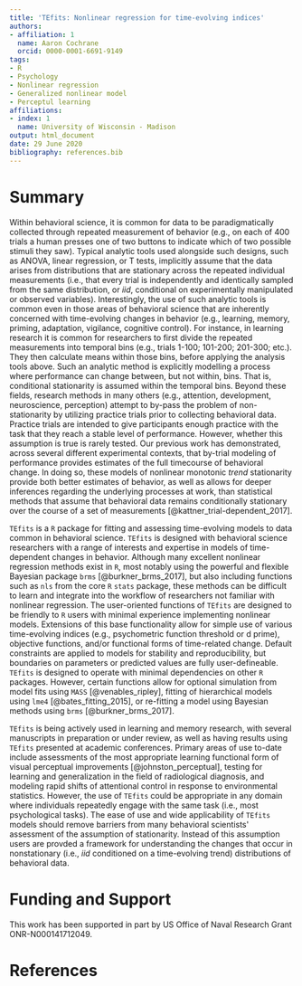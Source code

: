 ```yaml
---
title: 'TEfits: Nonlinear regression for time-evolving indices'
authors:
- affiliation: 1
  name: Aaron Cochrane
  orcid: 0000-0001-6691-9149
tags:
- R
- Psychology
- Nonlinear regression
- Generalized nonlinear model
- Perceptul learning
affiliations:
- index: 1
  name: University of Wisconsin - Madison
output: html_document
date: 29 June 2020
bibliography: references.bib
---
```


# Summary

Within behavioral science, it is common for data to be paradigmatically collected through repeated measurement of behavior (e.g., on each of 400 trials a human presses one of two buttons to indicate which of two possible stimuli they saw). Typical analytic tools used alongside such designs, such as ANOVA, linear regression, or T tests, implicitly assume that the data arises from distributions that are stationary across the repeated individual measurements (i.e., that every trial is independently and identically sampled from the same distribution, or _iid_, conditional on experimentally manipulated or observed variables).  Interestingly, the use of such analytic tools is common even in those areas of behavioral science that are inherently concerned with time-evolving changes in behavior (e.g., learning, memory, priming, adaptation, vigilance, cognitive control). For instance, in learning research it is common for researchers to first divide the repeated measurements into temporal bins (e.g., trials 1-100; 101-200; 201-300; etc.). They then calculate means within those bins, before applying the analysis tools above. Such an analytic method is explicitly modelling a process where performance can change between, but not within, bins. That is, conditional stationarity is assumed within the temporal bins. Beyond these fields, research methods in many others (e.g., attention, development, neuroscience, perception) attempt to by-pass the problem of non-stationarity by utilizing practice trials prior to collecting behavioral data. Practice trials are intended to give participants enough practice with the task that they reach a stable level of performance. However, whether this assumption is true is rarely tested. Our previous work has demonstrated, across several different experimental contexts, that by-trial modeling of performance provides estimates of the full timecourse of behavioral change. In doing so, these models of nonlinear monotonic *trend* stationarity provide both better estimates of behavior, as well as allows for deeper inferences regarding the underlying processes at work, than statistical methods that assume that behavioral data remains conditionally stationary over the course of a set of measurements [@kattner_trial-dependent_2017].

`TEfits` is a `R` package for fitting and assessing time-evolving models to data common in behavioral science. `TEfits` is designed with behavioral science researchers with a range of interests and expertise in models of time-dependent changes in behavior. Although many excellent nonlinear regression methods exist in `R`, most notably using the powerful and flexible Bayesian package `brms` [@burkner_brms_2017], but also including functions such as `nls` from the core `R` `stats` package, these methods can be difficult to learn and integrate into the workflow of researchers not familiar with nonlinear regression. The user-oriented functions of `TEfits` are designed to be friendly to `R` users with minimal experience implementing nonlinear models. Extensions of this base functionality allow for simple use of various time-evolving indices (e.g., psychometric function threshold or d prime), objective functions, and/or functional forms of time-related change. Default constraints are applied to models for stability and reproducibility, but boundaries on parameters or predicted values are fully user-defineable. `TEfits` is designed to operate with minimal dependencies on other `R` packages. However, certain functions allow for optional simulation from model fits using `MASS` [@venables_ripley], fitting of hierarchical models using `lme4` [@bates_fitting_2015], or re-fitting a model using Bayesian methods using `brms` [@burkner_brms_2017].

`TEfits` is being actively used in learning and memory research, with several manuscripts in preparation or under review, as well as having results using `TEfits` presented at academic conferences. Primary areas of use to-date include assessments of the most appropriate learning functional form of visual perceptual improvements [@johnston_perceptual], testing for learning and generalization in the field of radiological diagnosis, and modeling rapid shifts of attentional control in response to environmental statistics. However, the use of `TEfits` could be appropriate in any domain where individuals repeatedly engage with the same task (i.e., most psychological tasks). The ease of use and wide applicability of `TEfits` models should remove barriers from many behavioral scientists' assessment of the assumption of stationarity. Instead of this assumption users are provded a framework for understanding the changes that occur in nonstationary (i.e., _iid_ conditioned on a time-evolving trend) distributions of behavioral data.

# Funding and Support

This work has been supported in part by US Office of Naval Research Grant ONR-N000141712049.

# References
